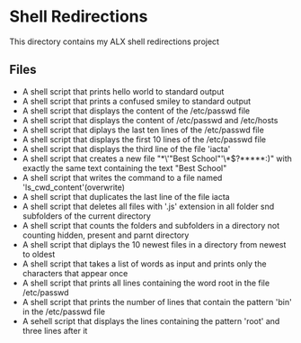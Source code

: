 # Shell Redirections
This directory contains my ALX shell redirections project

## Files
* A shell script that prints hello world to standard output
* A shell script that prints a confused smiley to standard output
* A shell script that displays the content of the /etc/passwd file
* A shell script that displays the content of /etc/passwd and /etc/hosts
* A shell script that diplays the last ten lines of the /etc/passwd file
* A shell script that displays the first 10 lines of the /etc/passwd file
* A shell script that displays the third line of the file 'iacta'
* A shell script that creates a new file "\*\\'"Best School"\'\\*$\?\*\*\*\*\*:)" with exactly the same text containing the text "Best School"
* A shell script that writes the command to a file named 'ls_cwd_content'(overwrite)
* A shell script that duplicates the last line of the file iacta
* A shell script that deletes all files with '.js' extension in all folder snd subfolders of the current directory
* A shell script that counts the folders and subfolders in a directory not counting hidden, present and parnt directory
* A shell script that diplays the 10 newest files in a directory from newest to oldest
* A shell script that takes a list of words as input and prints only the characters that appear once
* A shell script that prints all lines containing the word root in the file /etc/passwd
* A shell script that prints the number of lines that contain the pattern 'bin' in the /etc/passwd file
* A sehell script that displays the lines containing the pattern 'root' and three lines after it 

